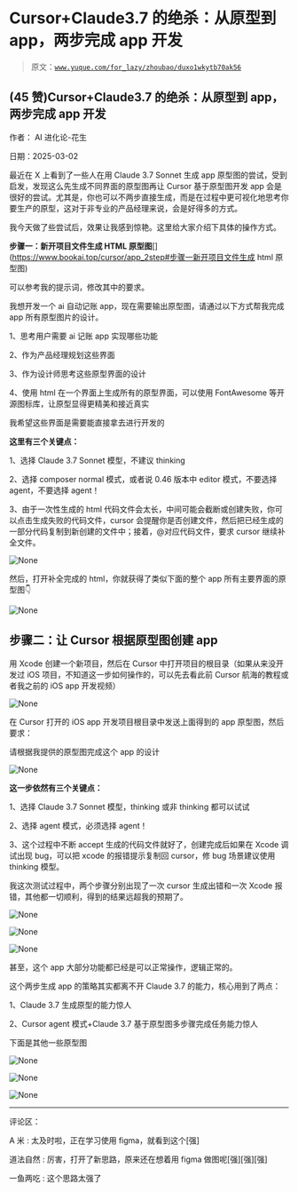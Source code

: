 # Cursor+Claude3.7 的绝杀：从原型到 app，两步完成 app 开发

> 原文：[`www.yuque.com/for_lazy/zhoubao/duxo1wkytb70ak56`](https://www.yuque.com/for_lazy/zhoubao/duxo1wkytb70ak56)

## (45 赞)Cursor+Claude3.7 的绝杀：从原型到 app，两步完成 app 开发

作者： AI 进化论-花生

日期：2025-03-02

最近在 X 上看到了一些人在用 Claude 3.7 Sonnet 生成
app 原型图的尝试，受到启发，发现这么先生成不同界面的原型图再让 Cursor 基于原型图开发 app 会是很好的尝试。尤其是，你也可以不两步直接生成，而是在过程中更可视化地思考你要生产的原型，这对于非专业的产品经理来说，会是好得多的方式。

我今天做了些尝试后，效果让我感到惊艳。这里给大家介绍下具体的操作方式。

**步骤一：新开项目文件生成 HTML 原型图**[​](https://www.bookai.top/cursor/app_2step#步骤一新开项目文件生成 html 原型图)

可以参考我的提示词，修改其中的要求。

我想开发一个 ai 自动记账 app，现在需要输出原型图，请通过以下方式帮我完成 app 所有原型图片的设计。

1、思考用户需要 ai 记账 app 实现哪些功能

2、作为产品经理规划这些界面

3、作为设计师思考这些原型界面的设计

4、使用 html 在一个界面上生成所有的原型界面，可以使用 FontAwesome 等开源图标库，让原型显得更精美和接近真实

我希望这些界面是需要能直接拿去进行开发的

**这里有三个关键点：**

1、选择 Claude 3.7 Sonnet 模型，不建议 thinking

2、选择 composer normal 模式，或者说 0.46 版本中 editor 模式，不要选择 agent，不要选择 agent！

3、由于一次性生成的 html 代码文件会太长，中间可能会截断或创建失败，你可以点击生成失败的代码文件，cursor 会提醒你是否创建文件，然后把已经生成的一部分代码复制到新创建的文件中；接着，@对应代码文件，要求 cursor 继续补全文件。

![](img/91c27c4ecea043194e355799ad3d10f6.png "None")

然后，打开补全完成的 html，你就获得了类似下面的整个 app 所有主要界面的原型图👇

![](img/077f43bc1e0cd946643edc0bc3c76827.png "None")

## **步骤二：让 Cursor 根据原型图创建 app**

用 Xcode 创建一个新项目，然后在 Cursor 中打开项目的根目录（如果从来没开发过 iOS 项目，不知道这一步如何操作的，可以先去看此前 Cursor 航海的教程或者我之前的 iOS
app 开发视频）

![](img/0e59cbdab03218e9d7e0d60580eae670.png "None")

在 Cursor 打开的 iOS app 开发项目根目录中发送上面得到的 app 原型图，然后要求：

请根据我提供的原型图完成这个 app 的设计

![](img/2246eaea5de283ea4e3b061b103656ba.png "None")

**这一步依然有三个关键点：**

1、选择 Claude 3.7 Sonnet 模型，thinking 或非 thinking 都可以试试

2、选择 agent 模式，必须选择 agent！

3、这个过程中不断 accept 生成的代码文件就好了，创建完成后如果在 Xcode 调试出现 bug，可以把 xcode 的报错提示复制回 cursor，修 bug 场景建议使用 thinking 模型。

我这次测试过程中，两个步骤分别出现了一次 cursor 生成出错和一次 Xcode 报错，其他都一切顺利，得到的结果远超我的预期了。

![](img/9a063588e1137a501d5396258ffcc024.png "None")

![](img/e8a3980c88ba56540ead096c50b7303f.png "None")

![](img/277fb565f62880c315ed631a34db7263.png "None")

甚至，这个 app 大部分功能都已经是可以正常操作，逻辑正常的。

这个两步生成 app 的策略其实都离不开 Claude 3.7 的能力，核心用到了两点：

1、Claude 3.7 生成原型的能力惊人

2、Cursor agent 模式+Claude 3.7 基于原型图多步骤完成任务能力惊人

下面是其他一些原型图

![](img/5674e550948b398958ff3b6fae230fa5.png "None")

![](img/dad51b7a784eed0337700ec5d7b38686.png "None")

![](img/036d6ebbad812da6630fcaa6ad532714.png "None")

* * *

评论区：

A 米 : 太及时啦，正在学习使用 figma，就看到这个[强]

道法自然 : 厉害，打开了新思路，原来还在想着用 figma 做图呢[强][强][强]

一鱼两吃 : 这个思路太强了